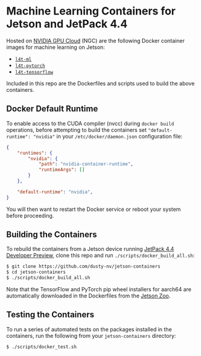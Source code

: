 # Machine Learning Containers for Jetson and JetPack 4.4

Hosted on [NVIDIA GPU Cloud](https://ngc.nvidia.com/catalog/containers?orderBy=modifiedDESC&query=L4T&quickFilter=containers&filters=) (NGC) are the following Docker container images for machine learning on Jetson:

* [`l4t-ml`](https://ngc.nvidia.com/catalog/containers/nvidia:l4t-ml)
* [`l4t-pytorch`](https://ngc.nvidia.com/catalog/containers/nvidia:l4t-pytorch)
* [`l4t-tensorflow`](https://ngc.nvidia.com/catalog/containers/nvidia:l4t-tensorflow)

Included in this repo are the Dockerfiles and scripts used to build the above containers.

## Docker Default Runtime

To enable access to the CUDA compiler (nvcc) during `docker build` operations, before attempting to build the containers set `"default-runtime": "nvidia"` in your `/etc/docker/daemon.json` configuration file:

``` json
{
    "runtimes": {
        "nvidia": {
            "path": "nvidia-container-runtime",
            "runtimeArgs": []
        }
    },

    "default-runtime": "nvidia",
}
```

You will then want to restart the Docker service or reboot your system before proceeding.

## Building the Containers

To rebuild the containers from a Jetson device running [JetPack 4.4 Developer Preview](https://developer.nvidia.com/embedded/jetpack), clone this repo and run `./scripts/docker_build_all.sh`:

``` bash
$ git clone https://github.com/dusty-nv/jetson-containers
$ cd jetson-containers
$ ./scripts/docker_build_all.sh
```

Note that the TensorFlow and PyTorch pip wheel installers for aarch64 are automatically downloaded in the Dockerfiles from the [Jetson Zoo](https://elinux.org/Jetson_Zoo).

## Testing the Containers

To run a series of automated tests on the packages installed in the containers, run the following from your `jetson-containers` directory:

``` bash
$ ./scripts/docker_test.sh
```
